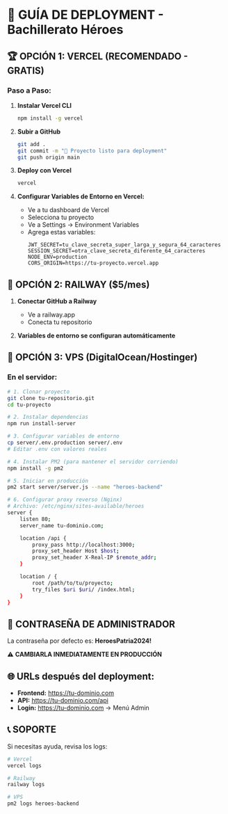 # 🚀 GUÍA DE DEPLOYMENT - Bachillerato Héroes

## 🏆 OPCIÓN 1: VERCEL (RECOMENDADO - GRATIS)

### Paso a Paso:

1. **Instalar Vercel CLI**
   ```bash
   npm install -g vercel
   ```

2. **Subir a GitHub**
   ```bash
   git add .
   git commit -m "🚀 Proyecto listo para deployment"
   git push origin main
   ```

3. **Deploy con Vercel**
   ```bash
   vercel
   ```

4. **Configurar Variables de Entorno en Vercel:**
   - Ve a tu dashboard de Vercel
   - Selecciona tu proyecto
   - Ve a Settings → Environment Variables
   - Agrega estas variables:
     ```
     JWT_SECRET=tu_clave_secreta_super_larga_y_segura_64_caracteres
     SESSION_SECRET=otra_clave_secreta_diferente_64_caracteres
     NODE_ENV=production
     CORS_ORIGIN=https://tu-proyecto.vercel.app
     ```

## 🚀 OPCIÓN 2: RAILWAY ($5/mes)

1. **Conectar GitHub a Railway**
   - Ve a railway.app
   - Conecta tu repositorio

2. **Variables de entorno se configuran automáticamente**

## 🔧 OPCIÓN 3: VPS (DigitalOcean/Hostinger)

### En el servidor:
```bash
# 1. Clonar proyecto
git clone tu-repositorio.git
cd tu-proyecto

# 2. Instalar dependencias
npm run install-server

# 3. Configurar variables de entorno
cp server/.env.production server/.env
# Editar .env con valores reales

# 4. Instalar PM2 (para mantener el servidor corriendo)
npm install -g pm2

# 5. Iniciar en producción
pm2 start server/server.js --name "heroes-backend"

# 6. Configurar proxy reverso (Nginx)
# Archivo: /etc/nginx/sites-available/heroes
server {
    listen 80;
    server_name tu-dominio.com;

    location /api {
        proxy_pass http://localhost:3000;
        proxy_set_header Host $host;
        proxy_set_header X-Real-IP $remote_addr;
    }

    location / {
        root /path/to/tu/proyecto;
        try_files $uri $uri/ /index.html;
    }
}
```

## 🔐 CONTRASEÑA DE ADMINISTRADOR

La contraseña por defecto es: **HeroesPatria2024!**

⚠️ **CAMBIARLA INMEDIATAMENTE EN PRODUCCIÓN**

## 🌐 URLs después del deployment:

- **Frontend:** https://tu-dominio.com
- **API:** https://tu-dominio.com/api
- **Login:** https://tu-dominio.com → Menú Admin

## 📞 SOPORTE

Si necesitas ayuda, revisa los logs:
```bash
# Vercel
vercel logs

# Railway
railway logs

# VPS
pm2 logs heroes-backend
```